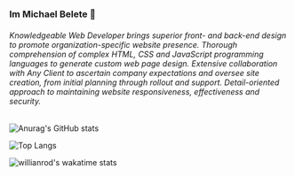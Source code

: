 ### Im Michael Belete 👋

<!--
**michaelbelete/michaelbelete** is a ✨ _special_ ✨ repository because its `README.md` (this file) appears on your GitHub profile.

Here are some ideas to get you started:

- 🔭 I’m currently working on ...
- 🌱 I’m currently learning ...
- 👯 I’m looking to collaborate on ...
- 🤔 I’m looking for help with ...
- 💬 Ask me about ...
- 📫 How to reach me: ...
- 😄 Pronouns: ...
- ⚡ Fun fact: ...
-->

###### Knowledgeable Web Developer brings superior front- and back-end design to promote organization-specific website presence. Thorough comprehension of complex HTML, CSS and JavaScript programming languages to generate custom web page design. Extensive collaboration with Any Client to ascertain company expectations and oversee site creation, from initial planning through rollout and support. Detail-oriented approach to maintaining website responsiveness, effectiveness and security.

![Anurag's GitHub stats](https://github-readme-stats.vercel.app/api?username=michaelbelete&show_icons=true&theme=radical)

![Top Langs](https://github-readme-stats.vercel.app/api/top-langs/?username=michaelbelete&layout=compact)

![willianrod's wakatime stats](https://github-readme-stats.vercel.app/api/wakatime?username=michaelbelete)
